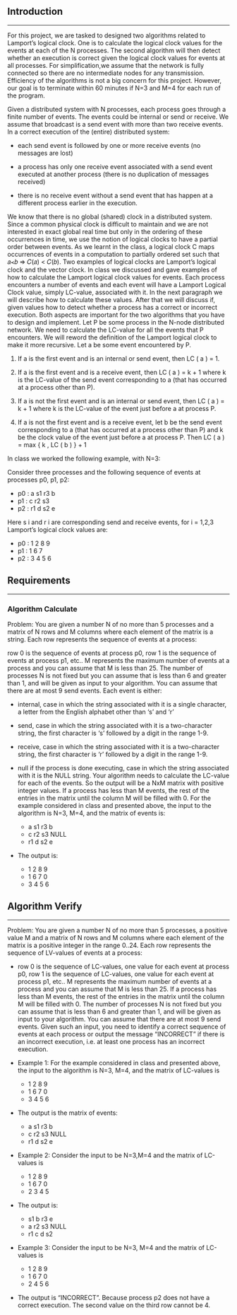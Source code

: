 ## Introduction
___
For this project, we are tasked to designed two algorithms related to Lamport’s logical clock. One is to calculate the logical clock values for the events at each of the N processes. The second algorithm will then detect whether an execution is correct given the logical clock values for events at all processes. For simplification,we assume that the network is fully connected so there are no intermediate nodes for any transmission. Efficiency of the algorithms is not a big concern for this project. However, our goal is to terminate within 60 minutes if N=3 and M=4 for each run of the program.

Given a distributed system with N processes, each process goes through a finite number of events. The events could be internal or send or receive. We assume that broadcast is a send event with more than two receive events. In a correct execution of the (entire) distributed system:

- each send event is followed by one or more receive events (no messages are lost)

- a process has only one receive event associated with a send event executed at another process (there is no duplication of messages received)

- there is no receive event without a send event that has happen at a different process earlier in the execution.

We know that there is no global (shared) clock in a distributed system. Since a common physical clock is difficult to maintain and we are not interested in exact global real time but only in the ordering of these occurrences in time, we use the notion of logical clocks to have a partial order between events. As we learnt in the class, a logical clock C maps occurrences of events in a computation to partially ordered set
such that 𝑎≺𝑏 ⇒ 𝐶(𝑎) < 𝐶(𝑏). Two examples of logical clocks are Lamport’s logical clock and the vector clock. In class we discussed and gave examples of how to calculate the Lamport logical clock values for events. Each process encounters a number of events and each event will have a Lamport Logical Clock value, simply LC-value, associated with it. In the next paragraph we will describe how to calculate these values.
After that we will discuss if, given values how to detect whether a process has a correct or incorrect execution. Both aspects are important for the two algorithms that you have to design and implement. Let P be some process in the N-node distributed network. We need to calculate the LC-value for all the events that P encounters.
We will reword the definition of the Lamport logical clock to make it more recursive. Let a be some event encountered by P.

1. If a is the first event and is an internal or send event, then LC ( a ) = 1.

2. If a is the first event and is a receive event, then LC ( a ) = k + 1 where k is the LC-value of the send event corresponding to a (that has occurred at a process other than P).

3. If a is not the first event and is an internal or send event, then LC ( a ) = k + 1 where k is the LC-value of the event just before a at process P.

4. If a is not the first event and is a receive event, let b be the send event corresponding to a (that has occurred at a process other than P) and k be the clock value of the event just before a at process P. Then
LC ( a ) = max { k , LC ( b ) } + 1

In class we worked the following example, with N=3:

Consider three processes and the following sequence of events at processes p0, p1, p2:

-    p0 : a s1 r3 b
-    p1 : c r2 s3
-    p2 : r1 d s2 e

Here s i and r i are corresponding send and receive events, for i = 1,2,3
Lamport’s logical clock values are:

-    p0 : 1 2 8 9
-    p1 : 1 6 7
-    p2 : 3 4 5 6

## Requirements
___

### Algorithm Calculate
Problem: You are given a number N of no more than 5 processes and a matrix of N rows and M columns
where each element of the matrix is a string. Each row represents the sequence of events at a process:

row 0 is the sequence of events at process p0, row 1 is the sequence of events at process p1, etc.. M
represents the maximum number of events at a process and you can assume that M is less than 25. The number of processes N is not fixed but you can assume that is less than 6 and greater than 1, and will be given as input to your algorithm. You can assume that there are at most 9 send events. Each event is either:

- internal, case in which the string associated with it is a single character, a letter from the English alphabet other than ‘s’ and ‘r’

- send, case in which the string associated with it is a two-character string, the first character is ‘s’ followed by a digit in the range 1-9.

- receive, case in which the string associated with it is a two-character string, the first character is ‘r’ followed by a digit in the range 1-9.

- null if the process is done executing, case in which the string associated with it is the NULL string. Your algorithm needs to calculate the LC-value for each of the events. So the output will be a NxM matrix with positive integer values. If a process has less than M events, the rest of the entries in the matrix until the column M will be filled with 0. For the example considered in class and presented above, the input to the algorithm is N=3, M=4, and the
matrix of events is:

    - a s1 r3 b
    - c r2 s3 NULL
    - r1 d s2 e
-   The output is:

    - 1 2 8 9
    - 1 6 7 0
    - 3 4 5 6

## Algorithm Verify
___
Problem: You are given a number N of no more than 5 processes, a positive value M and a matrix of N rows and M columns where each element of the matrix is a positive integer in the range 0..24. Each row represents the sequence of LV-values of events at a process:

- row 0 is the sequence of LC-values, one
value for each event at process p0, row 1 is the sequence of LC-values, one value for each event at process p1, etc.. M represents the maximum number of events at a process and you can assume that M is less than 25. If a process has less than M events, the rest of the entries in the matrix until the column M
will be filled with 0. The number of processes N is not fixed but you can assume that is less than 6 and greater than 1, and will be given as input to your algorithm. You can assume that there are at most 9 send events. Given such an input, you need to identify a correct sequence of events at each process or output
the message “INCORRECT” if there is an incorrect execution, i.e. at least one process has an incorrect execution.

-   Example 1: For the example considered in class and presented above, the input to the algorithm is N=3, M=4, and the matrix of LC-values is

    - 1 2 8 9
    - 1 6 7 0
    - 3 4 5 6

-   The output is the matrix of events:
    - a s1 r3 b
    - c r2 s3 NULL
    - r1 d s2 e

-   Example 2: Consider the input to be N=3,M=4 and the matrix of LC-values is
    - 1 2 8 9
    - 1 6 7 0
    - 2 3 4 5

-   The output is:
    - s1 b r3 e
    - a r2 s3 NULL
    - r1 c d s2

-   Example 3: Consider the input to be N=3, M=4 and the matrix of LC-values is

    - 1 2 8 9
    - 1 6 7 0
    - 2 4 5 6

-   The output is “INCORRECT”. Because process p2 does not have a correct execution. The second value on the third row cannot be 4.
